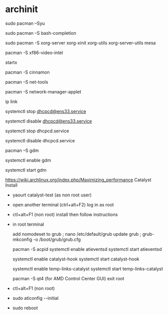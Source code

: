 archinit
========

sudo pacman –Syu

sudo pacman –S bash-completion

sudo pacman -S xorg-server xorg-xinit xorg-utils xorg-server-utils mesa

pacman -S xf86-video-intel

startx

pacman -S cinnamon

pacman –S net-tools

pacman -S network-manager-applet

ip link

systemctl stop dhcpcd@ens33.service

systemctl disable dhcpcd@ens33.service

systemctl stop dhcpcd.service

systemctl disable dhcpcd.service

pacman –S gdm

systemctl enable gdm

systemctl start gdm

https://wiki.archlinux.org/index.php/Maximizing_performance
Catalyst Install

- yaourt catalyst-test (as non root user)

- open another terminal (ctrl+alt+F2) log in as root

- ctl+alt+F1 (non root) install then follow instructions

- in root terminal

	add nomodeset to grub ; nano /etc/default/grub
	update grub ; grub-mkconfig -o /boot/grub/grub.cfg
	
	pacman -S acpid
	systemctl enable atieventsd
	systemctl start atieventsd

	systemctl enable catalyst-hook
	systemctl start catalyst-hook

	systemctl enable temp-links-catalyst
	systemctl start temp-links-catalyst

	pacman -S qt4 (for AMD Control Center GUI)
	exit root

- ctl+alt+F1 (non root)
- sudo aticonfig --initial
- sudo reboot

